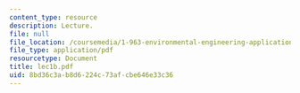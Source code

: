 ```yaml
---
content_type: resource
description: Lecture.
file: null
file_location: /coursemedia/1-963-environmental-engineering-applications-of-geographic-information-systems-fall-2004/8bd36c3ab8d6224c73afcbe646e33c36_lec1b.pdf
file_type: application/pdf
resourcetype: Document
title: lec1b.pdf
uid: 8bd36c3a-b8d6-224c-73af-cbe646e33c36
---
```

